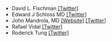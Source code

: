 - David L. Fischman [[Twitter]](https://twitter.com/fischman_david)
- Edward J Schloss MD [[Twitter]](https://twitter.com/EJSMD)
- John Mandrola, MD [[Website]](https://www.drjohnm.org/) [[Twitter]](https://twitter.com/drjohnm)
- Rafael Vidal [[Twitter]](https://twitter.com/rafavidalperez)
- Roderick Tung [[Twitter]](https://twitter.com/DrRoderickTung)
